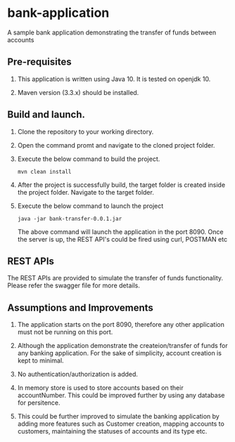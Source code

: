 # bank-application

A sample bank application demonstrating the transfer of funds between accounts

## Pre-requisites
1) This application is written using Java 10. It is tested on openjdk 10.

2) Maven version (3.3.x) should be installed.

## Build and launch.
1) Clone the repository to your working directory.
2) Open the command promt and navigate to the cloned project folder.
3) Execute the below command to build the project.
   
   `mvn clean install`
4) After the project is successfully build, the target folder is created inside the project folder. Navigate to the target folder.
5) Execute the below command to launch the project

    `java -jar bank-transfer-0.0.1.jar`
    
    The above command will launch the application in the port 8090. Once the server is up, the REST API's could be fired using curl,           POSTMAN etc
    
## REST APIs
  The REST APIs are provided to simulate the transfer of funds functionality. Please refer the swagger file for more details.
  
## Assumptions and Improvements
1) The application starts on the port 8090, therefore any other application must not be running on this port.

2) Although the application demonstrate the createion/transfer of funds for any banking application. For the sake of simplicity, account      creation is kept to minimal.

3) No authentication/authorization is added.

4) In memory store is used to store accounts based on their accountNumber. This could be improved further by using any database for          persitence.

5) This could be further improved to simulate the banking application by adding more features such as Customer creation, mapping accounts to customers, maintaining the statuses of accounts and its type etc.
